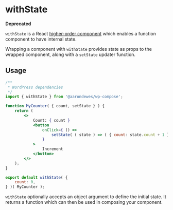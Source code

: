 # withState

**Deprecated**

`withState` is a React [higher-order component](https://facebook.github.io/react/docs/higher-order-components.html) which enables a function component to have internal state.

Wrapping a component with `withState` provides state as props to the wrapped component, along with a `setState` updater function.

## Usage

```jsx
/**
 * WordPress dependencies
 */
import { withState } from '@aarondewes/wp-compose';

function MyCounter( { count, setState } ) {
	return (
		<>
			Count: { count }
			<button
				onClick={ () =>
					setState( ( state ) => ( { count: state.count + 1 } ) )
				}
			>
				Increment
			</button>
		</>
	);
}

export default withState( {
	count: 0,
} )( MyCounter );
```

`withState` optionally accepts an object argument to define the initial state. It returns a function which can then be used in composing your component.
